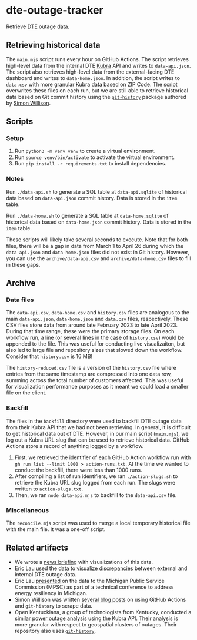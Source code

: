 # dte-outage-tracker

Retrieve [DTE](https://www.dteenergy.com/) outage data.

## Retrieving historical data

The `main.mjs` script runs every hour on GitHub Actions. The script retrieves high-level data from the internal DTE [Kubra](https://www.kubra.com/) API and writes to `data-api.json`. The script also retrieves high-level data from the external-facing DTE dashboard and writes to `data-home.json`. In addition, the script writes to `data.csv` with more granular Kubra data based on ZIP Code. The script overwrites these files on each run, but we are still able to retrieve historical data based on Git commit history using the [`git-history`](https://github.com/simonw/git-history) package authored by [Simon Willison](https://en.wikipedia.org/wiki/Simon_Willison).

## Scripts

### Setup

1. Run `python3 -m venv venv` to create a virtual environment.
2. Run `source venv/bin/activate` to activate the virtual environment.
3. Run `pip install -r requirements.txt` to install dependencies.

### Notes

Run `./data-api.sh` to generate a SQL table at `data-api.sqlite` of historical data based on `data-api.json` commit history. Data is stored in the `item` table.

Run `./data-home.sh` to generate a SQL table at `data-home.sqlite` of historical data based on `data-home.json` commit history. Data is stored in the `item` table.

These scripts will likely take several seconds to execute. Note that for both files, there will be a gap in data from March 1 to April 26 during which the `data-api.json` and `data-home.json` files did not exist in Git history. However, you can use the `archive/data-api.csv` and `archive/data-home.csv` files to fill in these gaps.

## Archive

### Data files

The `data-api.csv`, `data-home.csv` and `history.csv` files are analogous to the main `data-api.json`, `data-home.json` and `data.csv` files, respectively. These CSV files store data from around late February 2023 to late April 2023. During that time range, these were the primary storage files. On each workflow run, a line (or several lines in the case of `history.csv`) would be appended to the file. This was useful for conducting live visualizaiton, but also led to large file and repository sizes that slowed down the workflow. Consider that `history.csv` is 16 MB!

The `history-reduced.csv` file is a version of the `history.csv` file where entries from the same timestamp are compressed into one data row, summing across the total number of customers affected. This was useful for visualization performance purposes as it meant we could load a smaller file on the client.

### Backfill

The files in the `backfill` directory were used to backfill DTE outage data from their Kubra API that we had not been retrieving. In general, it is difficult to get historical data out of DTE. However, in our main script (`main.mjs`), we log out a Kubra URL slug that can be used to retrieve historical data. GitHub Actions store a record of anything logged by a workflow.

1. First, we retrieved the identifier of each GitHub Action workflow run with `gh run list --limit 1000 > action-runs.txt`. At the time we wanted to conduct the backfill, there were less than 1000 runs.
2. After compiling a list of run identifiers, we ran `./action-slugs.sh` to retrieve the Kubra URL slug logged from each run. The slugs were written to `action-slugs.txt`.
3. Then, we ran `node data-api.mjs` to backfill to the `data-api.csv` file.

### Miscellaneous

The `reconcile.mjs` script was used to merge a local temporary historical file with the main file. It was a one-off script.

## Related artifacts

- We wrote a [news briefing](https://www.michigandaily.com/news/news-briefs/massive-power-outage-in-ann-arbor-leaves-thousands-in-the-dark/) with visualizations of this data.
- Eric Lau used the data to [visualize discrepancies](https://twitter.com/erxclau/status/1631116061373345797?s=20) between external and internal DTE outage data.
- Eric Lau [presented](https://youtu.be/9WkSCphC9-o?t=12790) on the data to the Michigan Public Service Commission (MPSC) as part of a technical conference to address energy resiliency in Michigan.
- Simon Willison was written [several blog posts](https://simonwillison.net/series/git-scraping/) on using GitHub Actions and `git-history` to scrape data.
- Open Kentuckiana, a group of technologists from Kentucky, conducted a [similar power outage analysis](https://openkentuckiana.org/2019-12-18-power-utility-data/) using the Kubra API. Their analysis is more granular with respect to geospatial clusters of outages. Their repository also uses [`git-history`](https://github.com/openkentuckiana/power-outage-data).
